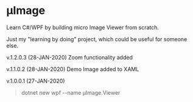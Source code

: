 # µImage
Learn C#/WPF by building micro Image Viewer from scratch.

Just my "learning by doing" project, which could be useful for someone else.

v.1.2.0.3 (28-JAN-2020)
Zoom functionality added

v.1.1.0.2 (28-JAN-2020)
Demo Image added to XAML

v.1.0.0.1 (27-JAN-2020)
>dotnet new wpf --name µImage.Viewer
